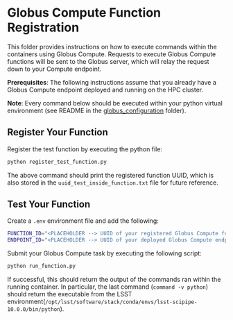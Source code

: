 # Globus Compute Function Registration

This folder provides instructions on how to execute commands within the containers using Globus Compute. Requests to execute Globus Compute functions will be sent to the Globus server, which will relay the request down to your Compute endpoint. 

**Prerequisites**: The following instructions assume that you already have a Globus Compute endpoint deployed and running on the HPC cluster.

**Note**: Every command below should be executed within your python virtual environment (see README in the [globus_configuration](../) folder).

## Register Your Function

Register the test function by executing the python file:
```bash
python register_test_function.py
```
The above command should print the registered function UUID, which is also stored in the `uuid_test_inside_function.txt` file for future reference. 

## Test Your Function

Create a `.env` environment file and add the following:
```bash
FUNCTION_ID="<PLACEHOLDER --> UUID of your registered Globus Compute function>"
ENDPOINT_ID="<PLACEHOLDER --> UUID of your deployed Globus Compute endpoint>"
```

Submit your Globus Compute task by executing the following script:
```bash
python run_function.py
```

If successful, this should return the output of the commands ran within the running container. In particular, the last command (`command -v python`) should return the executable from the LSST environment(`/opt/lsst/software/stack/conda/envs/lsst-scipipe-10.0.0/bin/python`).